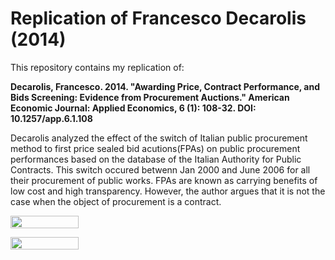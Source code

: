 # Replication of Francesco Decarolis (2014)  <a class = "tocSkip">
   
This repository contains my replication of:

**Decarolis, Francesco. 2014. "Awarding Price, Contract Performance, and Bids Screening: Evidence from Procurement Auctions." American Economic Journal: Applied Economics, 6 (1): 108-32. DOI: 10.1257/app.6.1.108**
   
Decarolis analyzed the effect of the switch of Italian public procurement method to first price sealed bid acutions(FPAs) on public procurement performances based on the database of the Italian Authority for Public Contracts. This switch occured betwenn Jan 2000 and June 2006 for all their procurement of public works. FPAs are known as carrying benefits of low cost and high transparency. However, the author argues that it is not the case when the object of procurement is a contract.
    

<a href="https://nbviewer.jupyter.org/github/HumanCapitalAnalysis/microeconometrics-course-project-HyeinJeong/blob/temp1/project_HyeinJeong.ipynb"
   target="_parent">
   <img align="center"
  src="https://raw.githubusercontent.com/jupyter/design/master/logos/Badges/nbviewer_badge.png"
      width="109" height="20">
</a>

<a href="https://mybinder.org/v2/gh/HumanCapitalAnalysis/microeconometrics-course-project-HyeinJeong/master?filepath=project_HyeinJeong.ipynb"
    target="_parent">
    <img align="center"
       src="https://mybinder.org/badge_logo.svg"
       width="109" height="20">
</a>
